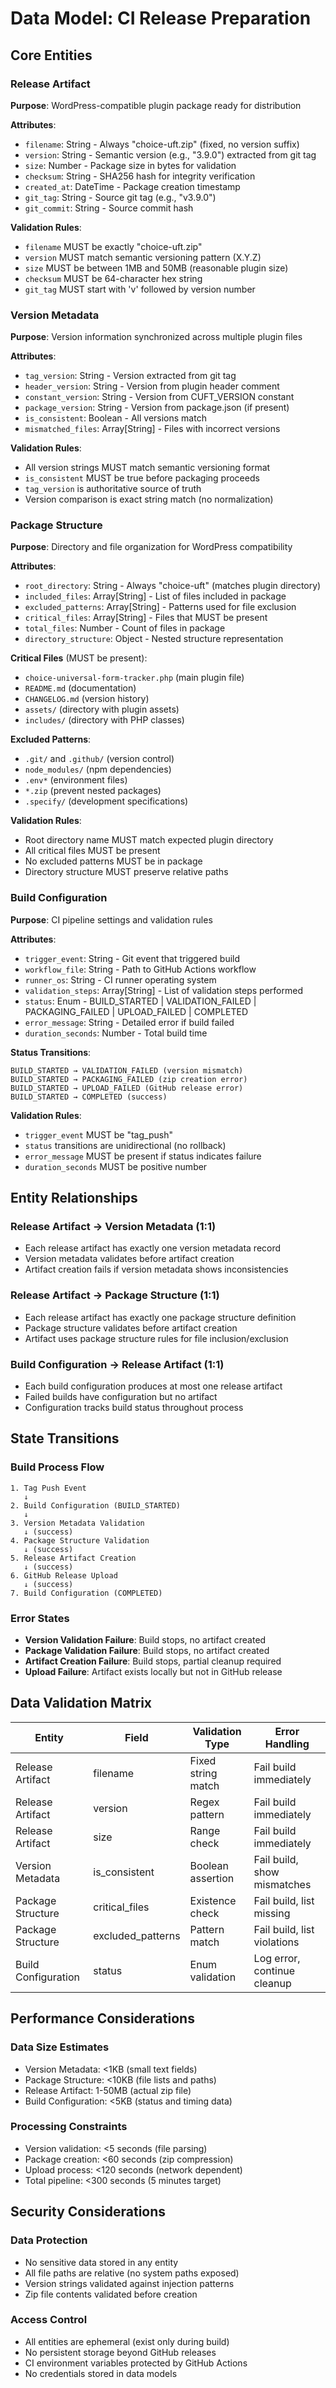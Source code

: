 # Data Model: CI Release Preparation

## Core Entities

### Release Artifact
**Purpose**: WordPress-compatible plugin package ready for distribution

**Attributes**:
- `filename`: String - Always "choice-uft.zip" (fixed, no version suffix)
- `version`: String - Semantic version (e.g., "3.9.0") extracted from git tag
- `size`: Number - Package size in bytes for validation
- `checksum`: String - SHA256 hash for integrity verification
- `created_at`: DateTime - Package creation timestamp
- `git_tag`: String - Source git tag (e.g., "v3.9.0")
- `git_commit`: String - Source commit hash

**Validation Rules**:
- `filename` MUST be exactly "choice-uft.zip"
- `version` MUST match semantic versioning pattern (X.Y.Z)
- `size` MUST be between 1MB and 50MB (reasonable plugin size)
- `checksum` MUST be 64-character hex string
- `git_tag` MUST start with 'v' followed by version number

### Version Metadata
**Purpose**: Version information synchronized across multiple plugin files

**Attributes**:
- `tag_version`: String - Version extracted from git tag
- `header_version`: String - Version from plugin header comment
- `constant_version`: String - Version from CUFT_VERSION constant
- `package_version`: String - Version from package.json (if present)
- `is_consistent`: Boolean - All versions match
- `mismatched_files`: Array[String] - Files with incorrect versions

**Validation Rules**:
- All version strings MUST match semantic versioning format
- `is_consistent` MUST be true before packaging proceeds
- `tag_version` is authoritative source of truth
- Version comparison is exact string match (no normalization)

### Package Structure
**Purpose**: Directory and file organization for WordPress compatibility

**Attributes**:
- `root_directory`: String - Always "choice-uft" (matches plugin directory)
- `included_files`: Array[String] - List of files included in package
- `excluded_patterns`: Array[String] - Patterns used for file exclusion
- `critical_files`: Array[String] - Files that MUST be present
- `total_files`: Number - Count of files in package
- `directory_structure`: Object - Nested structure representation

**Critical Files** (MUST be present):
- `choice-universal-form-tracker.php` (main plugin file)
- `README.md` (documentation)
- `CHANGELOG.md` (version history)
- `assets/` (directory with plugin assets)
- `includes/` (directory with PHP classes)

**Excluded Patterns**:
- `.git/` and `.github/` (version control)
- `node_modules/` (npm dependencies)
- `.env*` (environment files)
- `*.zip` (prevent nested packages)
- `.specify/` (development specifications)

**Validation Rules**:
- Root directory name MUST match expected plugin directory
- All critical files MUST be present
- No excluded patterns MUST be in package
- Directory structure MUST preserve relative paths

### Build Configuration
**Purpose**: CI pipeline settings and validation rules

**Attributes**:
- `trigger_event`: String - Git event that triggered build
- `workflow_file`: String - Path to GitHub Actions workflow
- `runner_os`: String - CI runner operating system
- `validation_steps`: Array[String] - List of validation steps performed
- `status`: Enum - BUILD_STARTED | VALIDATION_FAILED | PACKAGING_FAILED | UPLOAD_FAILED | COMPLETED
- `error_message`: String - Detailed error if build failed
- `duration_seconds`: Number - Total build time

**Status Transitions**:
```
BUILD_STARTED → VALIDATION_FAILED (version mismatch)
BUILD_STARTED → PACKAGING_FAILED (zip creation error)
BUILD_STARTED → UPLOAD_FAILED (GitHub release error)
BUILD_STARTED → COMPLETED (success)
```

**Validation Rules**:
- `trigger_event` MUST be "tag_push"
- `status` transitions are unidirectional (no rollback)
- `error_message` MUST be present if status indicates failure
- `duration_seconds` MUST be positive number

## Entity Relationships

### Release Artifact → Version Metadata (1:1)
- Each release artifact has exactly one version metadata record
- Version metadata validates before artifact creation
- Artifact creation fails if version metadata shows inconsistencies

### Release Artifact → Package Structure (1:1)
- Each release artifact has exactly one package structure definition
- Package structure validates before artifact creation
- Artifact uses package structure rules for file inclusion/exclusion

### Build Configuration → Release Artifact (1:1)
- Each build configuration produces at most one release artifact
- Failed builds have configuration but no artifact
- Configuration tracks build status throughout process

## State Transitions

### Build Process Flow
```
1. Tag Push Event
   ↓
2. Build Configuration (BUILD_STARTED)
   ↓
3. Version Metadata Validation
   ↓ (success)
4. Package Structure Validation
   ↓ (success)
5. Release Artifact Creation
   ↓ (success)
6. GitHub Release Upload
   ↓ (success)
7. Build Configuration (COMPLETED)
```

### Error States
- **Version Validation Failure**: Build stops, no artifact created
- **Package Validation Failure**: Build stops, no artifact created
- **Artifact Creation Failure**: Build stops, partial cleanup required
- **Upload Failure**: Artifact exists locally but not in GitHub release

## Data Validation Matrix

| Entity | Field | Validation Type | Error Handling |
|--------|-------|----------------|----------------|
| Release Artifact | filename | Fixed string match | Fail build immediately |
| Release Artifact | version | Regex pattern | Fail build immediately |
| Release Artifact | size | Range check | Fail build immediately |
| Version Metadata | is_consistent | Boolean assertion | Fail build, show mismatches |
| Package Structure | critical_files | Existence check | Fail build, list missing |
| Package Structure | excluded_patterns | Pattern match | Fail build, list violations |
| Build Configuration | status | Enum validation | Log error, continue cleanup |

## Performance Considerations

### Data Size Estimates
- Version Metadata: <1KB (small text fields)
- Package Structure: <10KB (file lists and paths)
- Release Artifact: 1-50MB (actual zip file)
- Build Configuration: <5KB (status and timing data)

### Processing Constraints
- Version validation: <5 seconds (file parsing)
- Package creation: <60 seconds (zip compression)
- Upload process: <120 seconds (network dependent)
- Total pipeline: <300 seconds (5 minutes target)

## Security Considerations

### Data Protection
- No sensitive data stored in any entity
- All file paths are relative (no system paths exposed)
- Version strings validated against injection patterns
- Zip file contents validated before creation

### Access Control
- All entities are ephemeral (exist only during build)
- No persistent storage beyond GitHub releases
- CI environment variables protected by GitHub Actions
- No credentials stored in data models
